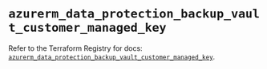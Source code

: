 # `azurerm_data_protection_backup_vault_customer_managed_key`

Refer to the Terraform Registry for docs: [`azurerm_data_protection_backup_vault_customer_managed_key`](https://registry.terraform.io/providers/hashicorp/azurerm/4.24.0/docs/resources/data_protection_backup_vault_customer_managed_key).
